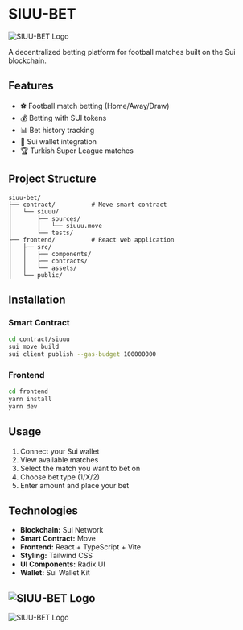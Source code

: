 # SIUU-BET

![SIUU-BET Logo](https://i.imgur.com/8Ls4GyM.jpeg)

A decentralized betting platform for football matches built on the Sui blockchain.

## Features

- ⚽ Football match betting (Home/Away/Draw)
- 💰 Betting with SUI tokens
- 📊 Bet history tracking
- 🔐 Sui wallet integration
- 🏆 Turkish Super League matches

## Project Structure

```
siuu-bet/
├── contract/          # Move smart contract
│   └── siuuu/
│       ├── sources/
│       │   └── siuuu.move
│       └── tests/
├── frontend/          # React web application  
│   ├── src/
│   │   ├── components/
│   │   ├── contracts/
│   │   └── assets/
│   └── public/
```

## Installation

### Smart Contract

```bash
cd contract/siuuu
sui move build
sui client publish --gas-budget 100000000
```

### Frontend

```bash
cd frontend
yarn install
yarn dev
```

## Usage

1. Connect your Sui wallet
2. View available matches
3. Select the match you want to bet on
4. Choose bet type (1/X/2)
5. Enter amount and place your bet

## Technologies

- **Blockchain:** Sui Network
- **Smart Contract:** Move
- **Frontend:** React + TypeScript + Vite
- **Styling:** Tailwind CSS
- **UI Components:** Radix UI
- **Wallet:** Sui Wallet Kit

![SIUU-BET Logo](https://i.imgur.com/GR81ahh.png)
---
![SIUU-BET Logo](https://i.imgur.com/8Ls4GyM.jpeg)

